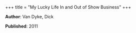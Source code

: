 +++
title = "My Lucky Life In and Out of Show Business"
+++



**Author**: Van Dyke, Dick

**Published**: 2011
